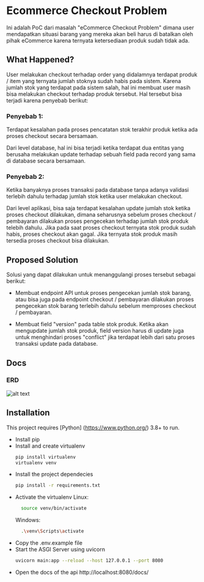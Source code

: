 # Ecommerce Checkout Problem

Ini adalah PoC dari masalah "eCommerce Checkout Problem"
dimana user mendapatkan situasi barang yang mereka akan beli harus di batalkan oleh pihak eCommerce karena ternyata ketersediaan produk sudah tidak ada.

## What Happened?
User melakukan checkout terhadap order yang didalamnya terdapat produk / item yang ternyata jumlah stoknya sudah habis pada sistem. Karena jumlah stok yang terdapat pada sistem salah, hal ini membuat user masih bisa melakukan checkout terhadap produk tersebut. Hal tersebut bisa terjadi karena penyebab berikut:

### Penyebab 1: 
Terdapat kesalahan pada proses pencatatan stok terakhir produk ketika ada proses checkout secara bersamaan. 

Dari level database, hal ini bisa terjadi ketika terdapat dua entitas yang berusaha melakukan update terhadap sebuah field pada record yang sama di database secara bersamaan. 

### Penyebab 2:
Ketika banyaknya proses transaksi pada database tanpa adanya validasi terlebih dahulu terhadap jumlah stok ketika user melakukan checkout.

Dari level aplikasi, bisa saja terdapat kesalahan update jumlah stok ketika proses checkout dilakukan, dimana seharusnya sebelum proses checkout / pembayaran dilakukan proses pengecekan terhadap jumlah stok produk telebih dahulu. Jika pada saat proses checkout ternyata stok produk sudah habis, proses checkout akan gagal. Jika ternyata stok produk masih tersedia proses checkout bisa dilakukan.

## Proposed Solution
Solusi yang dapat dilakukan untuk menanggulangi proses tersebut sebagai berikut:

- Membuat endpoint API untuk proses pengecekan jumlah stok barang, atau bisa juga pada endpoint checkout / pembayaran dilakukan proses pengecekan stok barang terlebih dahulu sebelum memproses checkout / pembayaran.  

- Membuat field "version" pada table stok produk. Ketika akan mengupdate jumlah stok produk, field version harus di update juga untuk menghindari proses "conflict" jika terdapat lebih dari satu proses transaksi update pada database.

## Docs
### ERD
![alt text](https://drive.google.com/uc?export=view&id=1fRJIZ2O1h4hey_1X_9NzKeOoaI23sskx)


## Installation
This project requires [Python] (https://www.python.org/) 3.8+ to run.

- Install pip
- Install and create virtualenv
  ```sh
  pip install virtualenv
  virtualenv venv
  ```
- Install the project dependecies
  ```sh
  pip install -r requirements.txt
  ```
- Activate the virtualenv
  Linux:
  ```sh
    source venv/bin/activate
  ```
  Windows:
  ```sh
    .\venv\Scripts\activate
  ```
- Copy the .env.example file
- Start the ASGI Server using uvicorn
  ```sh
  uvicorn main:app --reload --host 127.0.0.1 --port 8080
  ```
- Open the docs of the api
  http://localhost:8080/docs/